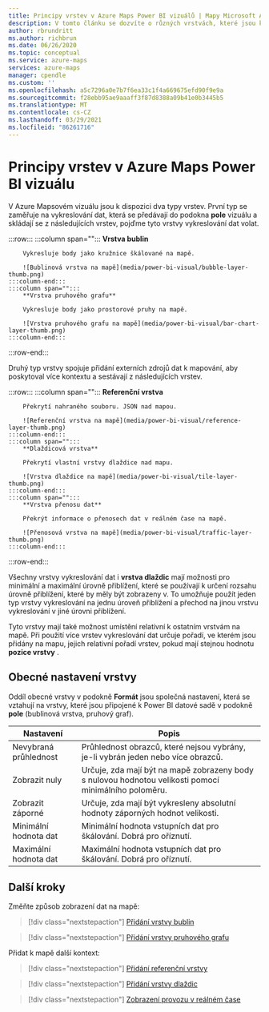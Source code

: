 ```yaml
---
title: Principy vrstev v Azure Maps Power BI vizuálů | Mapy Microsoft Azure
description: V tomto článku se dozvíte o různých vrstvách, které jsou k dispozici v vizuálu Microsoft Azure Maps pro Power BI.
author: rbrundritt
ms.author: richbrun
ms.date: 06/26/2020
ms.topic: conceptual
ms.service: azure-maps
services: azure-maps
manager: cpendle
ms.custom: ''
ms.openlocfilehash: a5c7296a0e7b7f6ea33c1f4a669675efd90f9e9a
ms.sourcegitcommit: f28ebb95ae9aaaff3f87d8388a09b41e0b3445b5
ms.translationtype: MT
ms.contentlocale: cs-CZ
ms.lasthandoff: 03/29/2021
ms.locfileid: "86261716"
---
```

# <a name="understanding-layers-in-the-azure-maps-power-bi-visual"></a>Principy vrstev v Azure Maps Power BI vizuálu

V Azure Mapsovém vizuálu jsou k dispozici dva typy vrstev. První typ se zaměřuje na vykreslování dat, která se předávají do podokna **pole** vizuálu a skládají se z následujících vrstev, pojďme tyto vrstvy vykreslování dat volat.

:::row:::
    :::column span="":::
        **Vrstva bublin**

        Vykresluje body jako kružnice škálované na mapě.

        ![Bublinová vrstva na mapě](media/power-bi-visual/bubble-layer-thumb.png)
    :::column-end:::
    :::column span="":::
        **Vrstva pruhového grafu**

        Vykresluje body jako prostorové pruhy na mapě.
        
        ![Vrstva pruhového grafu na mapě](media/power-bi-visual/bar-chart-layer-thumb.png)
    :::column-end:::
:::row-end:::

Druhý typ vrstvy spojuje přidání externích zdrojů dat k mapování, aby poskytoval více kontextu a sestávají z následujících vrstev.

:::row:::
    :::column span="":::
        **Referenční vrstva**

        Překrytí nahraného souboru. JSON nad mapou.

        ![Referenční vrstva na mapě](media/power-bi-visual/reference-layer-thumb.png)
    :::column-end:::
    :::column span="":::
        **Dlaždicová vrstva**

        Překrytí vlastní vrstvy dlaždice nad mapu.
        
        ![Vrstva dlaždice na mapě](media/power-bi-visual/tile-layer-thumb.png)
    :::column-end:::
    :::column span="":::
        **Vrstva přenosu dat**

        Překrýt informace o přenosech dat v reálném čase na mapě.
        
        ![Přenosová vrstva na mapě](media/power-bi-visual/traffic-layer-thumb.png)
    :::column-end:::
:::row-end:::

Všechny vrstvy vykreslování dat i **vrstva dlaždic** mají možnosti pro minimální a maximální úrovně přiblížení, které se používají k určení rozsahu úrovně přiblížení, které by měly být zobrazeny v. To umožňuje použít jeden typ vrstvy vykreslování na jednu úroveň přiblížení a přechod na jinou vrstvu vykreslování v jiné úrovni přiblížení.

Tyto vrstvy mají také možnost umístění relativní k ostatním vrstvám na mapě. Při použití více vrstev vykreslování dat určuje pořadí, ve kterém jsou přidány na mapu, jejich relativní pořadí vrstev, pokud mají stejnou hodnotu **pozice vrstvy** .

## <a name="general-layer-settings"></a>Obecné nastavení vrstvy

Oddíl obecné vrstvy v podokně **Formát** jsou společná nastavení, která se vztahují na vrstvy, které jsou připojené k Power BI datové sadě v podokně **pole** (bublinová vrstva, pruhový graf).

| Nastavení     | Popis   |
|-------------|---------------|
| Nevybraná průhlednost | Průhlednost obrazců, které nejsou vybrány, je-li vybrán jeden nebo více obrazců.  |
| Zobrazit nuly              | Určuje, zda mají být na mapě zobrazeny body s nulovou hodnotou velikosti pomocí minimálního poloměru. |
| Zobrazit záporné          | Určuje, zda mají být vykresleny absolutní hodnoty záporných hodnot velikosti.   |
| Minimální hodnota dat          | Minimální hodnota vstupních dat pro škálování. Dobrá pro oříznutí.  |
| Maximální hodnota dat          | Maximální hodnota vstupních dat pro škálování. Dobrá pro oříznutí.  |

## <a name="next-steps"></a>Další kroky

Změňte způsob zobrazení dat na mapě:

> [!div class="nextstepaction"]
> [Přidání vrstvy bublin](power-bi-visual-add-bubble-layer.md)

> [!div class="nextstepaction"]
> [Přidání vrstvy pruhového grafu](power-bi-visual-add-bar-chart-layer.md)

Přidat k mapě další kontext:

> [!div class="nextstepaction"]
> [Přidání referenční vrstvy](power-bi-visual-add-reference-layer.md)

> [!div class="nextstepaction"]
> [Přidání vrstvy dlaždic](power-bi-visual-add-tile-layer.md)

> [!div class="nextstepaction"]
> [Zobrazení provozu v reálném čase](power-bi-visual-show-real-time-traffic.md)
